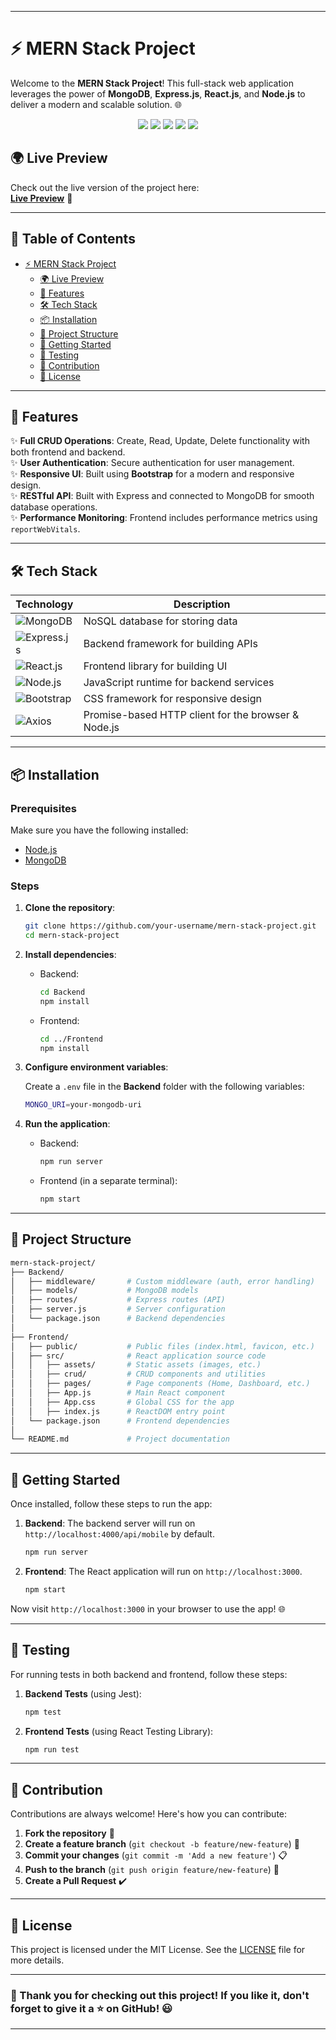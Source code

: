 

---

# ⚡ MERN Stack Project

Welcome to the **MERN Stack Project**! This full-stack web application leverages the power of **MongoDB**, **Express.js**, **React.js**, and **Node.js** to deliver a modern and scalable solution. 🌐

<p align="center">
  <img src="https://img.shields.io/badge/Node.js-43853D?style=for-the-badge&logo=node.js&logoColor=white" />
  <img src="https://img.shields.io/badge/Express.js-404D59?style=for-the-badge" />
  <img src="https://img.shields.io/badge/React-20232A?style=for-the-badge&logo=react&logoColor=61DAFB" />
  <img src="https://img.shields.io/badge/MongoDB-4EA94B?style=for-the-badge&logo=mongodb&logoColor=white" />
  <img src="https://img.shields.io/badge/Bootstrap-563D7C?style=for-the-badge&logo=bootstrap&logoColor=white" />
</p>

## 🌍 Live Preview

Check out the live version of the project here:  
**[Live Preview](https://your-deployed-link.com)** 🔗

---

## 📑 Table of Contents
- [⚡ MERN Stack Project](#-mern-stack-project)
  - [🌍 Live Preview](#-live-preview)
  - [🚀 Features](#-features)
  - [🛠 Tech Stack](#-tech-stack)
  - [📦 Installation](#-installation)
  - [📂 Project Structure](#-project-structure)
  - [🚀 Getting Started](#-getting-started)
  - [🧪 Testing](#-testing)
  - [🤝 Contribution](#-contribution)
  - [🔐 License](#-license)

---

## 🚀 Features

✨ **Full CRUD Operations**: Create, Read, Update, Delete functionality with both frontend and backend.  
✨ **User Authentication**: Secure authentication for user management.  
✨ **Responsive UI**: Built using **Bootstrap** for a modern and responsive design.  
✨ **RESTful API**: Built with Express and connected to MongoDB for smooth database operations.  
✨ **Performance Monitoring**: Frontend includes performance metrics using `reportWebVitals`.

---

## 🛠 Tech Stack

| **Technology**                                             | **Description**                         |
|------------------------------------------------------------|-----------------------------------------|
| ![MongoDB](https://img.shields.io/badge/MongoDB-4EA94B?style=flat&logo=mongodb&logoColor=white) | NoSQL database for storing data         |
| ![Express.js](https://img.shields.io/badge/Express.js-404D59?style=flat) | Backend framework for building APIs     |
| ![React.js](https://img.shields.io/badge/React-20232A?style=flat&logo=react&logoColor=61DAFB) | Frontend library for building UI        |
| ![Node.js](https://img.shields.io/badge/Node.js-43853D?style=flat&logo=node.js&logoColor=white) | JavaScript runtime for backend services |
| ![Bootstrap](https://img.shields.io/badge/Bootstrap-563D7C?style=flat&logo=bootstrap&logoColor=white) | CSS framework for responsive design     |
| ![Axios](https://img.shields.io/badge/Axios-5A29E4?style=flat&logo=axios&logoColor=white)     | Promise-based HTTP client for the browser & Node.js |

---

## 📦 Installation

### Prerequisites

Make sure you have the following installed:

- [Node.js](https://nodejs.org/en/download/)
- [MongoDB](https://www.mongodb.com/try/download/community)

### Steps

1. **Clone the repository**:
   ```bash
   git clone https://github.com/your-username/mern-stack-project.git
   cd mern-stack-project
   ```

2. **Install dependencies**:

   - Backend:
     ```bash
     cd Backend
     npm install
     ```

   - Frontend:
     ```bash
     cd ../Frontend
     npm install
     ```

3. **Configure environment variables**:

   Create a `.env` file in the **Backend** folder with the following variables:
   ```bash
   MONGO_URI=your-mongodb-uri
   ```

4. **Run the application**:

   - Backend:
     ```bash
     npm run server
     ```

   - Frontend (in a separate terminal):
     ```bash
     npm start
     ```

---

## 📂 Project Structure

```bash
mern-stack-project/
├── Backend/
│   ├── middleware/       # Custom middleware (auth, error handling)
│   ├── models/           # MongoDB models
│   ├── routes/           # Express routes (API)
│   ├── server.js         # Server configuration
│   └── package.json      # Backend dependencies
│
├── Frontend/
│   ├── public/           # Public files (index.html, favicon, etc.)
│   ├── src/              # React application source code
│   │   ├── assets/       # Static assets (images, etc.)
│   │   ├── crud/         # CRUD components and utilities
│   │   ├── pages/        # Page components (Home, Dashboard, etc.)
│   │   ├── App.js        # Main React component
│   │   ├── App.css       # Global CSS for the app
│   │   ├── index.js      # ReactDOM entry point
│   └── package.json      # Frontend dependencies
│
└── README.md             # Project documentation
```

---

## 🚀 Getting Started

Once installed, follow these steps to run the app:

1. **Backend**: The backend server will run on `http://localhost:4000/api/mobile` by default.
   ```bash
   npm run server
   ```

2. **Frontend**: The React application will run on `http://localhost:3000`.
   ```bash
   npm start
   ```

Now visit `http://localhost:3000` in your browser to use the app! 🌐

---

## 🧪 Testing

For running tests in both backend and frontend, follow these steps:

1. **Backend Tests** (using Jest):
   ```bash
   npm test
   ```

2. **Frontend Tests** (using React Testing Library):
   ```bash
   npm run test
   ```

---

## 🤝 Contribution

Contributions are always welcome! Here's how you can contribute:

1. **Fork the repository** 🍴
2. **Create a feature branch** (`git checkout -b feature/new-feature`) 🌿
3. **Commit your changes** (`git commit -m 'Add a new feature'`) 📋
4. **Push to the branch** (`git push origin feature/new-feature`) 🚀
5. **Create a Pull Request** ✔️

---

## 🔐 License

This project is licensed under the MIT License. See the [LICENSE](LICENSE) file for more details.

---

### 🎉 Thank you for checking out this project! If you like it, don't forget to give it a ⭐ on GitHub! 😃

---

